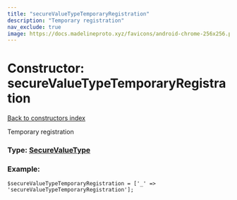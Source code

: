 ```yaml
---
title: "secureValueTypeTemporaryRegistration"
description: "Temporary registration"
nav_exclude: true
image: https://docs.madelineproto.xyz/favicons/android-chrome-256x256.png
---
```

# Constructor: secureValueTypeTemporaryRegistration  
[Back to constructors index](/API_docs/constructors/index.html)



Temporary registration




### Type: [SecureValueType](/API_docs/types/SecureValueType.html)


### Example:

```
$secureValueTypeTemporaryRegistration = ['_' => 'secureValueTypeTemporaryRegistration'];
```  
